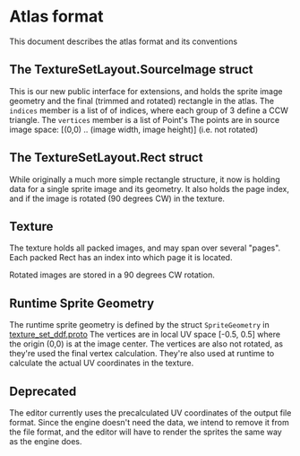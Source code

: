 # Atlas format

This document describes the atlas format and its conventions

## The TextureSetLayout.SourceImage struct

This is our new public interface for extensions, and holds the sprite image geometry and the final (trimmed and rotated) rectangle in the atlas.
The `indices` member is a list of of indices, where each group of 3 define a CCW triangle.
The `vertices` member is a list of Point's
The points are in source image space: [(0,0) .. (image width, image height)] (i.e. not rotated)


## The TextureSetLayout.Rect struct

While originally a much more simple rectangle structure, it now is holding data for a single sprite image and its geometry.
It also holds the page index, and if the image is rotated (90 degrees CW) in the texture.

## Texture

The texture holds all packed images, and may span over several "pages". Each packed Rect has an index into which page it is located.

Rotated images are stored in a 90 degrees CW rotation.

## Runtime Sprite Geometry

The runtime sprite geometry is defined by the struct `SpriteGeometry` in [texture_set_ddf.proto](../../gamesys/proto/gamesys/texture_set_ddf.proto)
The vertices are in local UV space [-0.5, 0.5] where the origin (0,0) is at the image center.
The vertices are also not rotated, as they're used the final vertex calculation.
They're also used at runtime to calculate the actual UV coordinates in the texture.

## Deprecated

The editor currently uses the precalculated UV coordinates of the output file format.
Since the engine doesn't need the data, we intend to remove it from the file format, and the editor will have to render the sprites the same way as the engine does.
